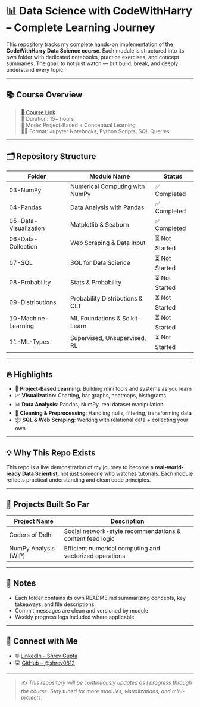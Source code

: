 # 📊 Data Science with CodeWithHarry – Complete Learning Journey

This repository tracks my complete hands-on implementation of the **CodeWithHarry Data Science course**. Each module is structured into its own folder with dedicated notebooks, practice exercises, and concept summaries. The goal: to not just watch — but build, break, and deeply understand every topic.

---

## 📚 Course Overview

> [🎥 Course Link](https://www.codewithharry.com/courses)  
> 🧠 Duration: 15+ hours  
> 🎯 Mode: Project-Based + Conceptual Learning  
> 👨‍💻 Format: Jupyter Notebooks, Python Scripts, SQL Queries

---

## 🗂️ Repository Structure

| Folder | Module Name                                | Status        |
|--------|--------------------------------------------|---------------|
| 03-NumPy              | Numerical Computing with NumPy       | ✅ Completed  |
| 04-Pandas             | Data Analysis with Pandas            | ✅ Completed  |
| 05-Data-Visualization | Matplotlib & Seaborn                 | ✅ Completed |
| 06-Data-Collection    | Web Scraping & Data Input             | ⏳ Not Started |
| 07-SQL                | SQL for Data Science                  | ⏳ Not Started |
| 08-Probability        | Stats & Probability                   | ⏳ Not Started |
| 09-Distributions      | Probability Distributions & CLT       | ⏳ Not Started |
| 10-Machine-Learning   | ML Foundations & Scikit-Learn         | ⏳ Not Started |
| 11-ML-Types           | Supervised, Unsupervised, RL          | ⏳ Not Started |

---

## 🔥 Highlights

- 🧠 **Project-Based Learning**: Building mini tools and systems as you learn
- 📈 **Visualization**: Charting, bar graphs, heatmaps, histograms
- 📊 **Data Analysis**: Pandas, NumPy, real dataset manipulation
- 🧹 **Cleaning & Preprocessing**: Handling nulls, filtering, transforming data
- 📦 **SQL & Web Scraping**: Working with relational data + collecting your own

---

## 💡 Why This Repo Exists

This repo is a live demonstration of my journey to become a **real-world-ready Data Scientist**, not just someone who watches tutorials. Each module reflects practical understanding and clean code principles.

---

## 🚀 Projects Built So Far

| Project Name         | Description                                                |
|----------------------|------------------------------------------------------------|
| Coders of Delhi      | Social network-style recommendations & content feed logic |
| NumPy Analysis (WIP) | Efficient numerical computing and vectorized operations    |

---

## 📌 Notes

- Each folder contains its own README.md summarizing concepts, key takeaways, and file descriptions.
- Commit messages are clean and versioned by module
- Weekly progress logs included where applicable

---

## 🔗 Connect with Me

- 🌐 [LinkedIn – Shrey Gupta](https://www.linkedin.com/in/shrey-gupta-abba44242/)
- 💻 [GitHub – @shrey0812](https://github.com/shrey0812)

---

> ✍️ *This repository will be continuously updated as I progress through the course. Stay tuned for more modules, visualizations, and mini-projects.*
